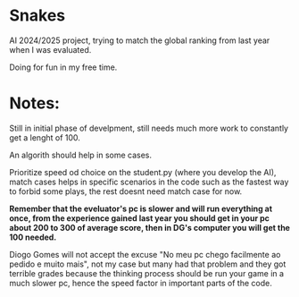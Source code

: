 # Snakes
AI 2024/2025 project, trying to match the global ranking from last year when I was evaluated.

Doing for fun in my free time.

# Notes: 

Still in initial phase of develpment, still needs much more work to constantly get a lenght of 100.

An algorith should help in some cases.

Prioritize speed od choice on the student.py (where you develop the AI), match cases helps in specific scenarios in the code such as the fastest way to forbid some plays, the rest doesnt need match case for now.

**Remember that the eveluator's pc is slower and will run everything at once, from the experience gained last year you should get in your pc about 200 to 300 of average score, then in DG's computer you will get the 100 needed.**

Diogo Gomes will not accept the excuse "No meu pc chego facilmente ao pedido e muito mais", not my case but many had that problem and they got terrible grades because the thinking process should be run your game in a much slower pc, hence the speed factor in important parts of the code.
